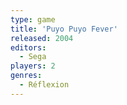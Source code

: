 ```yaml
---
type: game
title: 'Puyo Puyo Fever'
released: 2004
editors: 
  - Sega
players: 2
genres:
  - Réflexion
---
```

